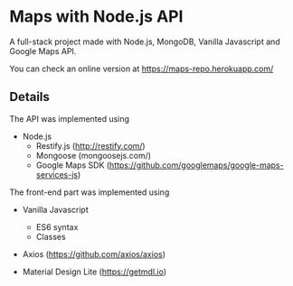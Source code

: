 # Maps with Node.js API

A full-stack project made with Node.js, MongoDB, Vanilla Javascript and Google Maps API.

You can check an online version at https://maps-repo.herokuapp.com/

## Details

The API was implemented using 

- Node.js
  - Restify.js (http://restify.com/)
  - Mongoose (mongoosejs.com/)
  - Google Maps SDK (https://github.com/googlemaps/google-maps-services-js)

The front-end part was implemented using

- Vanilla Javascript
  - ES6 syntax
  - Classes

- Axios (https://github.com/axios/axios)
- Material Design Lite (https://getmdl.io)
